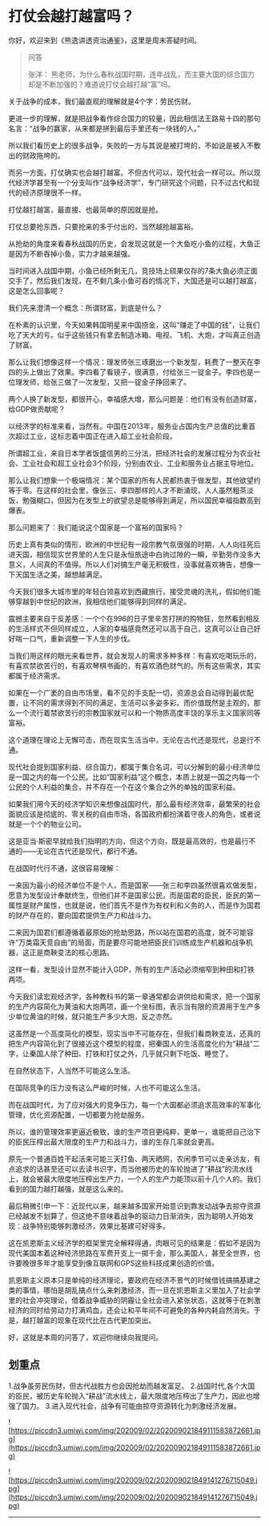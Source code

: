 # 打仗会越打越富吗？

你好，欢迎来到《熊逸讲透资治通鉴》，这里是周末答疑时间。

> 问答
> 
> 张洋： 熊老师，为什么春秋战国时期，连年战乱，而主要大国的综合国力却是不断加强的？难道说打仗会越打越“富”吗。

关于战争的成本，我们最直观的理解就是4个字：劳民伤财。

更进一步的理解，就是把战争看作综合国力的较量，因此相信法王路易十四的那句名言：“战争的赢家，从来都是拼到最后手里还有一块钱的人。”

所以我们看历史上的很多战争，失败的一方与其说是被打垮的，不如说是被入不敷出的财政拖垮的。

而另一方面，打仗确实也会越打越富。不但古代可以，现代社会一样可以。所以现代经济学甚至有一个分支叫作“战争经济学”，专门研究这个问题，只不过古代和现代的经济原理很不一样。

打仗越打越富，最直接、也最简单的原因就是抢。

打仗总要抢东西，只要抢来的多于付出的，当然越抢越富裕。

从抢劫的角度来看春秋战国的历史，会发现这就是一个大鱼吃小鱼的过程，大鱼正是因为不断吞掉小鱼，实力才越来越强。

当时间进入战国中期，小鱼已经所剩无几，竞技场上硕果仅存的7条大鱼必须正面交手了，然后我们发现，在不剩几条小鱼可吞的情况下，大国还是可以越打越富，这是怎么回事呢？

我们先来澄清一个概念：所谓财富，到底是什么？

在朴素的认识里，今天如果韩国明星来中国捞金，这叫“赚走了中国的钱”，让我们吃了天大的亏。似乎这些钱只有拿去制造冰箱、电视、飞机、大炮，才叫真正创造了财富。

那么让我们想像这样一个情况：理发师张三琢磨出一个新发型，耗费了一整天在李四的头上做出了效果。李四看了看镜子，很满意，付给张三一锭金子。李四也是一位理发师，给张三做了一次发型，又把一锭金子挣回来了。

两个人换了新发型，都很开心，幸福感大增，那么问题是：他们有没有创造财富，给GDP做贡献呢？

以经济学的标准来看，当然有。中国在2013年，服务业占国内生产总值的比重首次超过工业，这标志着中国正在进入超工业社会阶段。

所谓超工业，来自日本学者饭盛信男的三分法，把经济社会的发展过程分为农业社会、工业社会和超工业社会3个阶段，分别由农业、工业和服务业占据主导地位。

那么让我们想象一个极端情况：某个国家的所有人民都热衷于做发型，其他欲望约等于零。在这样的社会里，像张三、李四那样的人才不断涌现，人人虽然粗茶淡饭，勉强糊口，但因为在发型上的欲望总是能够得到满足，所以国民幸福指数高到爆表。

那么问题来了：我们能说这个国家是一个富裕的国家吗？

历史上真有类似的情形，欧洲的中世纪有一段宗教气氛很强的时期，人人向往死后进天国，相信现实世界里的人生只是永恒旅途中白驹过隙的一瞬，辛勤劳作没多大意义，人间真的不值得。所以人们对搞生产毫无积极性，没事就喜欢祷告，想像一下天国生活之美，越想越满足。

今天我们很多大城市里的年轻白领喜欢到西藏旅行，接受灵魂的洗礼，假如他们能够穿越到中世纪的欧洲，我相信他们能够得到同样的满足。

震撼主要来自于反差感：一个个在996的日子里辛苦打拼的购物狂，忽然看到相反的生活样式不但同样成立，人家的幸福感竟然还可以高于自己，这真可以让自己好好喘一口气，重新调整一下人生的步伐。

当我们用这样的眼光来看世界，就会发现人的需求多种多样：有喜欢吃喝玩乐的，有喜欢禁欲苦行的，有喜欢琴棋书画的，有喜欢酒色财气的。所有这些需求，其实都属于经济需求。

如果在一个广袤的自由市场里，看不见的手支配一切，资源总会自动得到最优配置，让不同的需求得到不同的满足，生活可以多姿多彩。而价值既然是主观的，那么一个流行着禁欲苦行的宗教国家就可以和一个物质高度丰饶的享乐主义国家同等富裕。

这个道理在理论上无懈可击，而在现实生活当中，无论在古代还是现代，总是行不通。

现代社会提到国家利益、综合国力，都属于集合名词，可以分解到的最小经济单位是一国之内的每一个公民。比如“国家利益”这个概念，本质上就是一国之内每一个公民的个人利益的集合，并不存在一个在这个集合之外的单独的国家利益。

如果我们用今天的经济学知识来想像战国时代，那么最有经济效率，最繁荣的社会面貌应该是彻底的、零关税的自由市场，各国政府都扮演着守夜人的角色，或者说就是一个个的物业公司。

这是亚当·斯密早就给我们指明的方向，但这个方向，既是最高效的，也是最行不通的——无论在古代还是现代，都行不通。

在战国时代行不通，这很容易理解：

一来因为最小的经济单位不是个人，而是国家——张三和李四虽然很喜欢做发型，愿意为发型设计奉献终生，但他们并不是国家公民，而是国君的臣民，臣民的第一属性是财产属性，也就是说，他们首先不是作为有权利和义务的人，而是作为国君的财产存在的，要向国君提供生产力和战斗力。

二来因为国君们都遵循着最原始的抢劫思路，所以站在国君的高度，就不可能容许“万类霜天竞自由”的局面，而是要尽可能地把臣民们训练成生产机器和战争机器，这正是商鞅变法的核心思路。

这样一看，发型设计显然不能计入GDP，所有的生产活动必须缩窄到种田和打铁两项。

今天我们读宏观经济学，各种教科书的第一章通常都会讲供给和需求，把一个国家的生产内容简化为黄油和大炮两项，画一个坐标图，表示当有限的资源用于生产多少单位黄油的时候，就只能生产多少大炮，反之亦然。

这虽然是一个高度简化的模型，现实当中不可能存在，但我们看商鞅变法，还真的把生产内容简化到了很接近这个模型的程度，把秦国人的生活高度化约为“耕战”二字，让秦国人除了种田、打铁和打仗之外，几乎就只剩下吃饭、睡觉了。

在自然状态下，人当然不可能这么生活。

在国际竞争的压力没有这么严峻的时候，人也不可能这么生活。

而在战国时代，为了应对强大的竞争压力，每一个大国都必须追求高效率的军事化管理，优化资源配置，一切都要为抢劫服务。

所以，谁的管理效率更逼近极致，谁的生产项目更纯粹，更单一，谁能把自己治下的臣民压榨出最大限度的生产力和战斗力，谁的生存几率就会更高。

原先一个普通百姓干起活来可能三天打鱼、两天晒网，农闲季节可以走亲访友，有点追求的话甚至还可以去读书识字，而当他被历史的车轮抛进了“耕战”的流水线上，就会被最大限度地压榨出生产力，一个人的生产力能顶以前十几个人的。我们看到的国力越打越强，就是这么来的。

最后稍微引申一下：近现代以来，越来越多国家开始意识到靠发动战争去掠夺资源已经越发不划算了，但这绝不意味着战争的驱动力日渐消失，因为聪明人开始发现：战争特别能够刺激经济，效果比基建可好得多。

这在凯恩斯主义经济学的框架里完全解释得通，肉眼可见的结果是：假如不是因为现代美国本着这种经济思路在军费开支上一掷千金，那么美国人，甚至全世界，也许要晚很多年才能享受到像互联网和GPS这些科技成果创造的价值。

凯恩斯主义原本只是单纯的经济理论，要政府在经济不景气的时候借钱搞搞基建之类的事情，哪怕是胡乱搞点什么来刺激经济，而一旦在凯恩斯主义里加入了社会学里的社会冲突理论，借着战争威胁的阴霾让全社会进入紧张状态，这就等于在刺激经济的同时给劳动力打满鸡血，还会让和平年间不可避免的各种内耗自然消失。于是，越打越富的现象在现代比在古代更加突出。

好，这就是本周的问答了，欢迎你继续向我提问。

## 划重点

1.战争虽劳民伤财，但古代战胜方也会因抢劫而越发富足。
2.战国时代,各个大国的臣民，被历史车轮抛入“耕战”流水线上，最大限度地压榨出了生产力，因此也增强了国力。
3.进入现代社会，战争有可能由掠夺资源转化为刺激经济发展。

![https://piccdn3.umiwi.com/img/202009/02/202009021849111583872661.jpg](https://piccdn3.umiwi.com/img/202009/02/202009021849111583872661.jpg)

![https://piccdn3.umiwi.com/img/202009/02/202009021849141276715049.jpg](https://piccdn3.umiwi.com/img/202009/02/202009021849141276715049.jpg)

---
